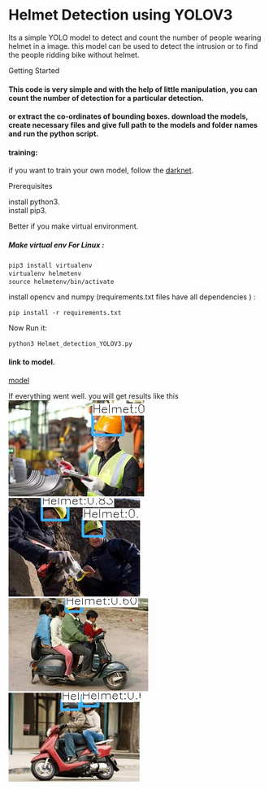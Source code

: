 # Helmet Detection using YOLOV3
Its a simple YOLO model to detect and count the number of people wearing helmet in a image. this model can be used to detect the intrusion or to find the people ridding bike without helmet.


Getting Started
#### This code is very simple and with the help of little manipulation, you can count the number of detection for a particular detection.
#### or extract the co-ordinates of bounding boxes. download the models, create necessary files and give full path to the models and folder names and run the python script.

#### training:  
  if you want to train your own model, follow the [darknet](https://github.com/AlexeyAB/darknet).
  
Prerequisites  

install python3.  
install pip3.  

Better if you make virtual environment.
##### Make virtual env For Linux : 
```
pip3 install virtualenv
virtualenv helmetenv
source helmetenv/bin/activate
```
install opencv and numpy (requirements.txt files have all dependencies ) :  
```
pip install -r requirements.txt
```
Now Run it:
```
python3 Helmet_detection_YOLOV3.py
```


#### link to model.  
[model](https://drive.google.com/open?id=16yH9M_ovw0cJG4gVKuXTkz_cwYxJtwAk)  

If everything went well. you will get results like this  
![img1](https://github.com/Paatni22/Helmet-Detection-using-yolov3/blob/master/test_out/img6.jpeg)  
![img2](https://github.com/Paatni22/Helmet-Detection-using-yolov3/blob/master/test_out/img4.jpeg)  
![img1](https://github.com/Paatni22/Helmet-Detection-using-yolov3/blob/master/test_out/img5.jpeg)  
![img3](https://github.com/Paatni22/Helmet-Detection-using-yolov3/blob/master/test_out/img.jpeg)  

